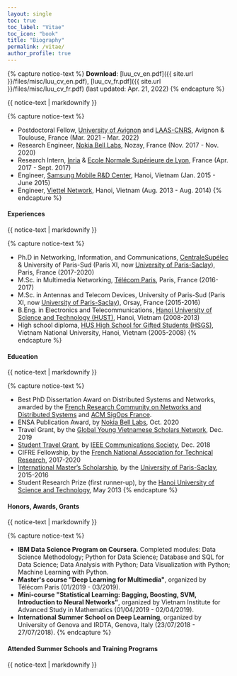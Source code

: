 ```yaml
---
layout: single
toc: true
toc_label: "Vitae"
toc_icon: "book"
title: "Biography"
permalink: /vitae/
author_profile: true
---
```



<!-- *Last updated: Apr. 21, 2022* -->

{% capture notice-text %}
**Download**: [luu_cv_en.pdf]({{ site.url }}/files/misc/luu_cv_en.pdf), [luu_cv_fr.pdf]({{ site.url }}/files/misc/luu_cv_fr.pdf) (last updated: Apr. 21, 2022)
{% endcapture %}

<div class="notice--warning">
  {{ notice-text | markdownify }}
</div>


<!-- ### Experiences -->

{% capture notice-text %}
* Postdoctoral Fellow, [University of Avignon](https://lia.univ-avignon.fr/) and [LAAS-CNRS](https://www.laas.fr/public/), Avignon & Toulouse, France (Mar. 2021 - Mar. 2022)
* Research Engineer, [Nokia Bell Labs](https://www.bell-labs.com/), Nozay, France (Nov. 2017 - Nov. 2020)
* Research Intern, [Inria](https://www.inria.fr/en) & [Ecole Normale Supérieure de Lyon](http://www.ens-lyon.fr/), France (Apr. 2017 - Sept. 2017)
* Engineer, [Samsung Mobile R&D Center](https://www.samsung.com/us/), Hanoi, Vietnam (Jan. 2015 - June 2015)
* Engineer, [Viettel Network](https://viettel.com.vn/), Hanoi, Vietnam (Aug. 2013 - Aug. 2014)
{% endcapture %}

<div class="notice--success">
  <h4 class="no_toc">Experiences</h4>
  {{ notice-text | markdownify }}
</div>


<!-- ### Education -->

{% capture notice-text %}
* Ph.D in Networking, Information, and Communications, [CentraleSupélec](https://www.centralesupelec.fr/) & University of Paris-Sud (Paris XI, now [University of Paris-Saclay](https://www.universite-paris-saclay.fr/)), Paris, France (2017-2020)
* M.Sc. in Multimedia Networking, [Télécom Paris](https://www.telecom-paris.fr/), Paris, France (2016-2017)
* M.Sc. in Antennas and Telecom Devices, University of Paris-Sud (Paris XI, now [University of Paris-Saclay](https://www.universite-paris-saclay.fr/)), Orsay, France (2015-2016)
* B.Eng. in Electronics and Telecommunications, [Hanoi University of Science and Technology (HUST)](https://hust.edu.vn/), Hanoi, Vietnam (2008-2013)
* High school diploma, [HUS High School for Gifted Students (HSGS)](https://hsgs.edu.vn/), Vietnam National University, Hanoi, Vietnam (2005-2008)
{% endcapture %}

<div class="notice--success">
  <h4 class="no_toc">Education</h4>
  {{ notice-text | markdownify }}
</div>


<!-- ### Honors, Awards, Grants -->

{% capture notice-text %}
* Best PhD Dissertation Award on Distributed Systems and Networks, awarded by the [French Research Community on Networks and Distributed Systems](https://gdr-rsd.fr/) and [ACM SigOps France](http://www.sigops-france.fr/).
* ENSA Publication Award, by [Nokia Bell Labs](https://www.bell-labs.com/), Oct. 2020
* Travel Grant, by the [Global Young Vietnamese Scholars Network](http://trithuctrevietnam.vn/), Dec. 2019 <!-- * Nokia France Student Award (finalist), by [Nokia France](https://www.nokia.com/fr_int/), July 2019 -->
* [Student Travel Grant](https://globecom2018.ieee-globecom.org/content/student-travel-grants), by [IEEE Communications Society](https://www.comsoc.org/), Dec. 2018
* CIFRE Fellowship, by the [French National Association for Technical Research](http://www.anrt.asso.fr/fr), 2017-2020
* [International Master’s Scholarship](https://www.universite-paris-saclay.fr/en/admission/bourses-et-aides-financieres/international-masters-scholarships-program-idex), by the [University of Paris-Saclay](https://www.universite-paris-saclay.fr/), 2015-2016
* Student Research Prize (first runner-up), by the [Hanoi University of Science and Technology](https://hust.edu.vn/), May 2013
{% endcapture %}

<div class="notice--success">
  <h4 class="no_toc">Honors, Awards, Grants</h4>
  {{ notice-text | markdownify }}
</div>


<!-- ### Attended Summer Schools and Training Programs -->

{% capture notice-text %}
* **IBM Data Science Program on Coursera**. Completed modules: Data Science Methodology; Python for Data Science; Database and SQL for Data Science; Data Analysis with Python; Data Visualization with Python; Machine Learning with Python.
* **Master's course "Deep Learning for Multimedia"**, organized by Télécom Paris (01/2019 - 03/2019).
* **Mini-course "Statistical Learning: Bagging, Boosting, SVM, Introduction to Neural Networks"**, organized by Vietnam Institute for Advanced Study in Mathematics (01/04/2019 - 02/04/2019).
* **International Summer School on Deep Learning**, organized by University of Genova and IRDTA, Genova, Italy (23/07/2018 - 27/07/2018).
{% endcapture %}

<div class="notice--success">
  <h4 class="no_toc">Attended Summer Schools and Training Programs</h4>
  {{ notice-text | markdownify }}
</div>
